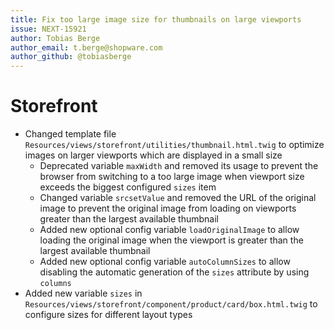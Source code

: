 ```yaml
---
title: Fix too large image size for thumbnails on large viewports
issue: NEXT-15921
author: Tobias Berge
author_email: t.berge@shopware.com 
author_github: @tobiasberge
---
```

# Storefront
* Changed template file `Resources/views/storefront/utilities/thumbnail.html.twig` to optimize images on larger viewports which are displayed in a small size
    * Deprecated variable `maxWidth` and removed its usage to prevent the browser from switching to a too large image when viewport size exceeds the biggest configured `sizes` item
    * Changed variable `srcsetValue` and removed the URL of the original image to prevent the original image from loading on viewports greater than the largest available thumbnail
    * Added new optional config variable `loadOriginalImage` to allow loading the original image when the viewport is greater than the largest available thumbnail
    * Added new optional config variable `autoColumnSizes` to allow disabling the automatic generation of the `sizes` attribute by using `columns`
* Added new variable `sizes` in `Resources/views/storefront/component/product/card/box.html.twig` to configure sizes for different layout types
